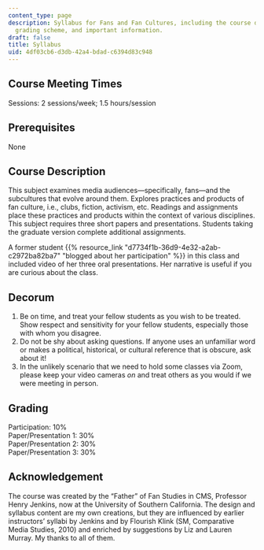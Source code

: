 ```yaml
---
content_type: page
description: Syllabus for Fans and Fan Cultures, including the course description,
  grading scheme, and important information.
draft: false
title: Syllabus
uid: 4df03cb6-d3db-42a4-bdad-c6394d83c948
---
```

## Course Meeting Times

Sessions: 2 sessions/week; 1.5 hours/session

## Prerequisites

None

## Course Description

This subject examines media audiences—specifically, fans—and the subcultures that evolve around them. Explores practices and products of fan culture, i.e., clubs, fiction, activism, etc. Readings and assignments place these practices and products within the context of various disciplines. This subject requires three short papers and presentations. Students taking the graduate version complete additional assignments.

A former student {{% resource_link "d7734f1b-36d9-4e32-a2ab-c2972ba82ba7" "blogged about her participation" %}} in this class and included video of her three oral presentations. Her narrative is useful if you are curious about the class. 

## Decorum

1. Be on time, and treat your fellow students as you wish to be treated. Show respect and sensitivity for your fellow students, especially those with whom you disagree.
2. Do not be shy about asking questions. If anyone uses an unfamiliar word or makes a political, historical, or cultural reference that is obscure, ask about it!
3. In the unlikely scenario that we need to hold some classes via Zoom, please keep your video cameras *on* and treat others as you would if we were meeting in person.

## Grading

Participation: 10%     
Paper/Presentation 1: 30%     
Paper/Presentation 2: 30%     
Paper/Presentation 3: 30%

## Acknowledgement

The course was created by the “Father” of Fan Studies in CMS, Professor Henry Jenkins, now at the University of Southern California. The design and syllabus content are my own creations, but they are influenced by earlier instructors’ syllabi by Jenkins and by Flourish Klink (SM, Comparative Media Studies, 2010) and enriched by suggestions by Liz and Lauren Murray. My thanks to all of them.